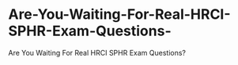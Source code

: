 # Are-You-Waiting-For-Real-HRCI-SPHR-Exam-Questions-
Are You Waiting For Real HRCI SPHR Exam Questions?
